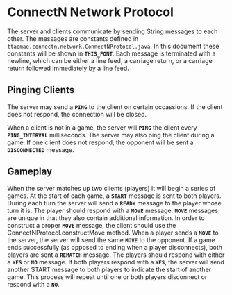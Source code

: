 # ConnectN Network Protocol
The server and clients communicate by sending String messages to each other. The messages are constants defined in `ttaomae.connectn.network.ConnectNProtocol.java`. In this document these constants will be shown in **`THIS_FONT`**. Each message is terminated with a newline, which can be either a line feed, a carriage return, or a carriage return followed immediately by a line feed.

## Pinging Clients
The server may send a **`PING`** to the client on certain occassions. If the client does not respond, the connection will be closed.

When a client is not in a game, the server will **`PING`** the client every **`PING_INTERVAL`** milliseconds. The server may also ping the client during a game. If one client does not respond, the opponent will be sent a **`DISCONNECTED`** message.

## Gameplay
When the server matches up two clients (players) it will begin a series of games. At the start of each game, a **`START`** message is sent to both players. During each turn the server will send a **`READY`** message to the player whose turn it is. The player should respond with a **`MOVE`** message. **`MOVE`** messages are unique in that they also contain additional information. In order to construct a proper **`MOVE`** message, the client should use the ConnectNProtocol.constructMove method. When a player sends a **`MOVE`** to the server, the server will send the same **`MOVE`** to the opponent. If a game ends successfully (as opposed to ending when a player disconnects), both players are sent a **`REMATCH`** message. The players should respond with either a **`YES`** or **`NO`** message. If both players respond with a **`YES`**, the server will send another START message to both players to indicate the start of another game. This process will repeat until one or both players disconnect or respond with a **`NO`**.

